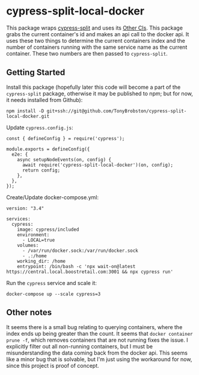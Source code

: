 # cypress-split-local-docker

This package wraps [cypress-split](https://github.com/bahmutov/cypress-split) and uses its [Other CIs](https://github.com/bahmutov/cypress-split?tab=readme-ov-file#other-cis). This package grabs the current container's id and makes an api call to the docker api. It uses these two things to determine the current containers index and the number of containers running with the same service name as the current container. These two numbers are then passed to `cypress-split`.

## Getting Started

Install this package (hopefully later this code will become a part of the `cypress-split` package, otherwise it may be published to npm; but for now, it needs installed from Github):
```
npm install -D git+ssh://git@github.com/TonyBrobston/cypress-split-local-docker.git
```

Update `cypress.config.js`:
```
const { defineConfig } = require('cypress');

module.exports = defineConfig({
  e2e: {
    async setupNodeEvents(on, config) {
      await require('cypress-split-local-docker')(on, config);
      return config;
    },
  },
});
```

Create/Update docker-compose.yml:
```
version: "3.4"

services:
  cypress:
    image: cypress/included
    environment:
      - LOCAL=true
    volumes:
      - /var/run/docker.sock:/var/run/docker.sock
      - .:/home
    working_dir: /home
    entrypoint: /bin/bash -c 'npx wait-on@latest https://central.local.boostretail.com:3001 && npx cypress run'
```

Run the `cypress` service and scale it: 
```
docker-compose up --scale cypress=3
```

## Other notes
It seems there is a small bug relating to querying containers, where the index ends up being greater than the count. It seems that `docker container prune -f`, which removes containers that are not running fixes the issue. I explicitly filter out all non-running containers, but I must be misunderstanding the data coming back from the docker api. This seems like a minor bug that is solvable, but I'm just using the workaround for now, since this project is proof of concept.
